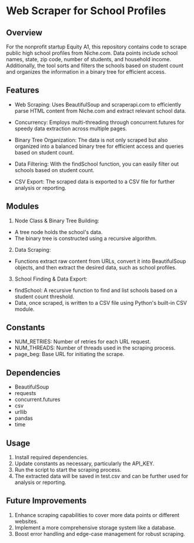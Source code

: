 # Web Scraper for School Profiles

## Overview
For the nonprofit startup Equity A1, this repository contains code to scrape public high school profiles from Niche.com. Data points include school names, state, zip code, number of students, and household income. Additionally, the tool sorts and filters the schools based on student count and organizes the information in a binary tree for efficient access.

## Features
- Web Scraping: Uses BeautifulSoup and scraperapi.com to efficiently parse HTML content from Niche.com and extract relevant school data.

- Concurrency: Employs multi-threading through concurrent.futures for speedy data extraction across multiple pages.

- Binary Tree Organization: The data is not only scraped but also organized into a balanced binary tree for efficient access and queries based on student count.

- Data Filtering: With the findSchool function, you can easily filter out schools based on student count.

- CSV Export: The scraped data is exported to a CSV file for further analysis or reporting.

## Modules
1. Node Class & Binary Tree Building:

- A tree node holds the school's data.
- The binary tree is constructed using a recursive algorithm.
2. Data Scraping:

- Functions extract raw content from URLs, convert it into BeautifulSoup objects, and then extract the desired data, such as school profiles.
3. School Finding & Data Export:

- findSchool: A recursive function to find and list schools based on a student count threshold.
- Data, once scraped, is written to a CSV file using Python's built-in CSV module.
## Constants
- NUM_RETRIES: Number of retries for each URL request.
- NUM_THREADS: Number of threads used in the scraping process.
- page_beg: Base URL for initiating the scrape.
## Dependencies
- BeautifulSoup
- requests
- concurrent.futures
- csv
- urllib
- pandas
- time
## Usage
1. Install required dependencies.
2. Update constants as necessary, particularly the API_KEY.
3. Run the script to start the scraping process.
4. The extracted data will be saved in test.csv and can be further used for analysis or reporting.
## Future Improvements
1. Enhance scraping capabilities to cover more data points or different websites.
2. Implement a more comprehensive storage system like a database.
3. Boost error handling and edge-case management for robust scraping.
